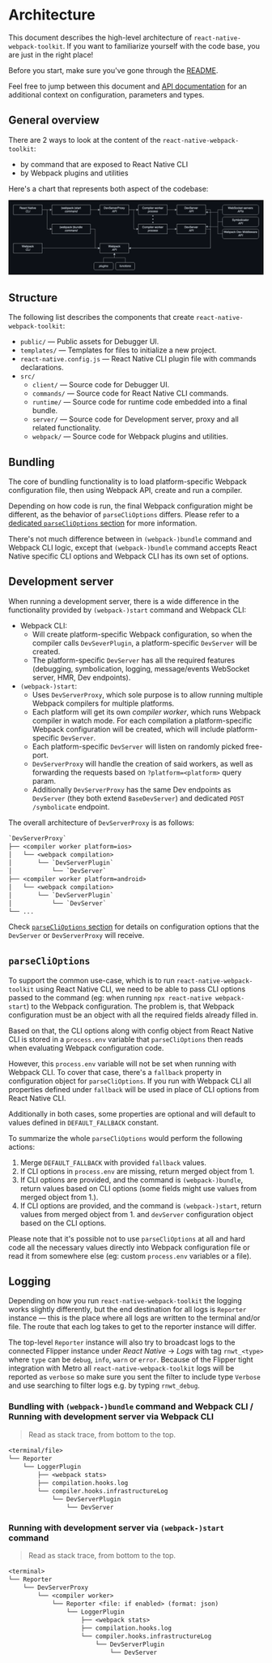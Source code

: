 # Architecture

This document describes the high-level architecture of `react-native-webpack-toolkit`.
If you want to familiarize yourself with the code base, you are just in the right place!

Before you start, make sure you've gone through the [README](./README.md).

Feel free to jump between this document and [API documentation](https://react-native-webpack-toolkit.netlify.app/)
for an additional context on configuration, parameters and types.

## General overview

There are 2 ways to look at the content of the `react-native-webpack-toolkit`:

- by command that are exposed to React Native CLI
- by Webpack plugins and utilities

Here's a chart that represents both aspect of the codebase:

![Overview of react-native-webpack-toolkit codebase](./overview.png)

## Structure

The following list describes the components that create `react-native-webpack-toolkit`:

- `public/` — Public assets for Debugger UI.
- `templates/` — Templates for files to initialize a new project.
- `react-native.config.js` — React Native CLI plugin file with commands declarations.
- `src/`
  - `client/` — Source code for Debugger UI.
  - `commands/` — Source code for React Native CLI commands.
  - `runtime/` — Source code for runtime code embedded into a final bundle.
  - `server/` — Source code for Development server, proxy and all related functionality.
  - `webpack/` — Source code for Webpack plugins and utilities.

## Bundling

The core of bundling functionality is to load platform-specific Webpack configuration file, then using Webpack API, create and run a compiler.

Depending on how code is run, the final Webpack configuration might be different, as the behavior of `parseCliOptions` differs.
Please refer to a [dedicated `parseCliOptions` section](#parseclioptions) for more information.

There's not much difference between in `(webpack-)bundle` command and Webpack CLI logic, except that `(webpack-)bundle` command
accepts React Native specific CLI options and Webpack CLI has its own set of options.

## Development server

When running a development server, there is a wide difference in the functionality provided by `(webpack-)start` command and Webpack CLI:

- Webpack CLI:
  - Will create platform-specific Webpack configuration, so when the compiler calls `DevSeverPlugin`, a platform-specific `DevServer` will be created.
  - The platform-specific `DevServer` has all the required features (debugging, symbolication, logging, message/events WebSocket server, HMR, Dev endpoints).
- `(webpack-)start`:
  - Uses `DevServerProxy`, which sole purpose is to allow running multiple Webpack compilers for multiple platforms.
  - Each platform will get its own _compiler worker_, which runs Webpack compiler in watch mode. For each compilation a platform-specific Webpack
  configuration will be created, which will include platform-specific `DevServer`.
  - Each platform-specific `DevServer` will listen on randomly picked free-port.
  - `DevServerProxy` will handle the creation of said workers, as well as forwarding the requests based on `?platform=<platform>` query param.
  - Additionally `DevServerProxy` has the same Dev endpoints as `DevServer` (they both extend `BaseDevServer`) and dedicated `POST /symbolicate` endpoint.

The overall architecture of `DevServerProxy` is as follows:
```
`DevServerProxy`
├── <compiler worker platform=ios>
│   └── <webpack compilation>
│       └── `DevServerPlugin`
│           └── `DevServer`
├── <compiler worker platform=android>
│   └── <webpack compilation>
│       └── `DevServerPlugin`
│           └── `DevServer`
└── ...
```

Check [`parseCliOptions` section](#parseclioptions) for details on configuration options that the `DevServer` or `DevServerProxy` will receive.

## `parseCliOptions`

To support the common use-case, which is to run `react-native-webpack-toolkit` using
React Native CLI, we need to be able to pass CLI options passed to the command (eg: when running
`npx react-native webpack-start`) to the Webpack configuration. The problem is, that Webpack configuration
must be an object with all the required fields already filled in.

Based on that, the CLI options along with config object from React Native CLI is stored in a `process.env`
variable that `parseCliOptions` then reads when evaluating Webpack configuration code.

However, this `process.env` variable will not be set when running with Webpack CLI. To cover that case,
there's a `fallback` property in configuration object for `parseCliOptions`. If you run with Webpack CLI
all properties defined under `fallback` will be used in place of CLI options from React Native CLI.

Additionally in both cases, some properties are optional and will default to values defined in `DEFAULT_FALLBACK`
constant.

To summarize the whole `parseCliOptions` would perform the following actions:

1. Merge `DEFAULT_FALLBACK` with provided `fallback` values.
2. If CLI options in `process.env` are missing, return merged object from 1.
3. If CLI options are provided, and the command is `(webpack-)bundle`, return values based on CLI
   options (some fields might use values from merged object from 1.).
4. If CLI options are provided, and the command is `(webpack-)start`, return values from
   merged object from 1. and `devServer` configuration object based on the CLI options.

Please note that it's possible not to use `parseCliOptions` at all and hard code all the necessary
values directly into Webpack configuration file or read it from somewhere else (eg: custom `process.env` variables or a file).
  
## Logging

Depending on how you run `react-native-webpack-toolkit` the logging works slightly differently, but
the end destination for all logs is `Reporter` instance — this is the place where all logs are
written to the terminal and/or file. The route that each log takes to get to the reporter instance
will differ.

The top-level `Reporter` instance will also try to broadcast logs to the connected Flipper instance
under _React Native_ -> _Logs_ with tag `rnwt_<type>` where `type` can be `debug`, `info`, `warn`
or `error`. Because of the Flipper tight integration with Metro all `react-native-webpack-toolkit`
logs will be reported as `verbose` so make sure you sent the filter to include type `Verbose`
and use searching to filter logs e.g. by typing `rnwt_debug`.

### Bundling with `(webpack-)bundle` command and Webpack CLI / Running with development server via Webpack CLI

> Read as stack trace, from bottom to the top.

```
<terminal/file>
└── Reporter
    └── LoggerPlugin
        ├── <webpack stats>
        ├── compilation.hooks.log
        └── compiler.hooks.infrastructureLog
            └── DevServerPlugin
                └── DevServer
```

### Running with development server via `(webpack-)start` command

> Read as stack trace, from bottom to the top.

```
<terminal>
└── Reporter
    └── DevServerProxy
        └── <compiler worker>
            └── Reporter <file: if enabled> (format: json)
                └── LoggerPlugin
                    ├── <webpack stats>
                    ├── compilation.hooks.log
                    └── compiler.hooks.infrastructureLog
                        └── DevServerPlugin
                            └── DevServer
```